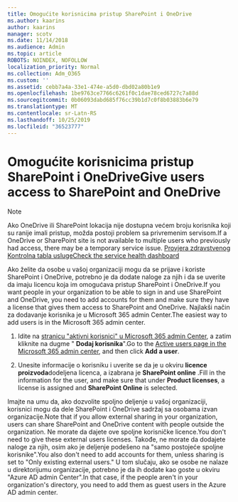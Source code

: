 ```yaml
---
title: Omogućite korisnicima pristup SharePoint i OneDrive
ms.author: kaarins
author: kaarins
manager: scotv
ms.date: 11/14/2018
ms.audience: Admin
ms.topic: article
ROBOTS: NOINDEX, NOFOLLOW
localization_priority: Normal
ms.collection: Adm_O365
ms.custom: ''
ms.assetid: cebb7a4a-33e1-474e-a5d0-dbd02a80b1e9
ms.openlocfilehash: 1be9763ce7766c6261f0c1dae78ced6727c7a88d
ms.sourcegitcommit: 0b06093dabd685f76cc39b1d7c0f8b03883b6e79
ms.translationtype: MT
ms.contentlocale: sr-Latn-RS
ms.lasthandoff: 10/25/2019
ms.locfileid: "36523777"
---
```

# <a name="give-users-access-to-sharepoint-and-onedrive"></a><span data-ttu-id="f6fd1-102">Omogućite korisnicima pristup SharePoint i OneDrive</span><span class="sxs-lookup"><span data-stu-id="f6fd1-102">Give users access to SharePoint and OneDrive</span></span>

> [!NOTE]
> <span data-ttu-id="f6fd1-103">Ako OneDrive ili SharePoint lokacija nije dostupna većem broju korisnika koji su ranije imali pristup, možda postoji problem sa privremenim servisom.</span><span class="sxs-lookup"><span data-stu-id="f6fd1-103">If a OneDrive or SharePoint site is not available to multiple users who previously had access, there may be a temporary service issue.</span></span> [<span data-ttu-id="f6fd1-104">Provjera zdravstvenog Kontrolna tabla usluge</span><span class="sxs-lookup"><span data-stu-id="f6fd1-104">Check the service health dashboard</span></span>](https://portal.office.com/adminportal/home#/servicehealth)
  
<span data-ttu-id="f6fd1-105">Ako želite da osobe u vašoj organizaciji mogu da se prijave i koriste SharePoint i OneDrive, potrebno je da dodate naloge za njih i da se uverite da imaju licencu koja im omogućava pristup SharePoint i OneDrive.</span><span class="sxs-lookup"><span data-stu-id="f6fd1-105">If you want people in your organization to be able to sign in and use SharePoint and OneDrive, you need to add accounts for them and make sure they have a license that gives them access to SharePoint and OneDrive.</span></span> <span data-ttu-id="f6fd1-106">Najlakši način za dodavanje korisnika je u Microsoft 365 admin Center.</span><span class="sxs-lookup"><span data-stu-id="f6fd1-106">The easiest way to add users is in the Microsoft 365 admin center.</span></span>
  
1. <span data-ttu-id="f6fd1-107">Idite na [stranicu "aktivni korisnici" u Microsoft 365 admin Center](https://portal.office.com/adminportal/home#/users), a zatim kliknite na dugme " **Dodaj korisnika**".</span><span class="sxs-lookup"><span data-stu-id="f6fd1-107">Go to the [Active users page in the Microsoft 365 admin center](https://portal.office.com/adminportal/home#/users), and then click **Add a user**.</span></span>
    
2. <span data-ttu-id="f6fd1-108">Unesite informacije o korisniku i uverite se da je u okviru **licence proizvoda**dodeljena licenca, a izabrana je **SharePoint online** .</span><span class="sxs-lookup"><span data-stu-id="f6fd1-108">Fill in the information for the user, and make sure that under **Product licenses**, a license is assigned and **SharePoint Online** is selected.</span></span> 
    
<span data-ttu-id="f6fd1-109">Imajte na umu da, ako dozvolite spoljno deljenje u vašoj organizaciji, korisnici mogu da dele SharePoint i OneDrive sadržaj sa osobama izvan organizacije.</span><span class="sxs-lookup"><span data-stu-id="f6fd1-109">Note that if you allow external sharing in your organization, users can share SharePoint and OneDrive content with people outside the organization.</span></span> <span data-ttu-id="f6fd1-110">Ne morate da dajete ove spoljne korisničke licence.</span><span class="sxs-lookup"><span data-stu-id="f6fd1-110">You don't need to give these external users licenses.</span></span> <span data-ttu-id="f6fd1-111">Takođe, ne morate da dodajete naloge za njih, osim ako je deljenje podešeno na "samo postojeće spoljne korisnike".</span><span class="sxs-lookup"><span data-stu-id="f6fd1-111">You also don't need to add accounts for them, unless sharing is set to "Only existing external users."</span></span> <span data-ttu-id="f6fd1-112">U tom slučaju, ako se osobe ne nalaze u direktorijumu organizacije, potrebno je da ih dodate kao goste u okviru "Azure AD admin Center".</span><span class="sxs-lookup"><span data-stu-id="f6fd1-112">In that case, if the people aren't in your organization's directory, you need to add them as guest users in the Azure AD admin center.</span></span>
  

